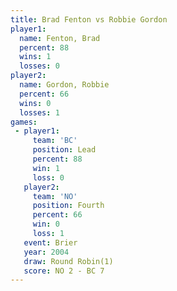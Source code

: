 ```yaml
---
title: Brad Fenton vs Robbie Gordon
player1:              
  name: Fenton, Brad  
  percent: 88         
  wins: 1             
  losses: 0           
player2:              
  name: Gordon, Robbie
  percent: 66         
  wins: 0             
  losses: 1           
games:
 - player1:        
     team: 'BC'    
     position: Lead
     percent: 88   
     win: 1        
     loss: 0       
   player2:          
     team: 'NO'      
     position: Fourth
     percent: 66     
     win: 0          
     loss: 1         
   event: Brier        
   year: 2004          
   draw: Round Robin(1)
   score: NO 2 - BC 7  
---
```

